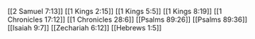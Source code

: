 [[2 Samuel 7:13]]
[[1 Kings 2:15]]
[[1 Kings 5:5]]
[[1 Kings 8:19]]
[[1 Chronicles 17:12]]
[[1 Chronicles 28:6]]
[[Psalms 89:26]]
[[Psalms 89:36]]
[[Isaiah 9:7]]
[[Zechariah 6:12]]
[[Hebrews 1:5]]
